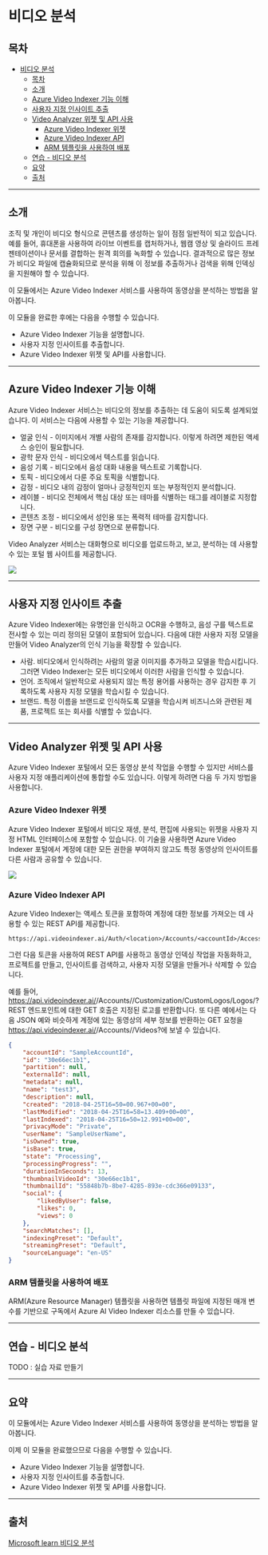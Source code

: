 # 비디오 분석

## 목차
- [비디오 분석](#비디오-분석)
  - [목차](#목차)
  - [소개](#소개)
  - [Azure Video Indexer 기능 이해](#azure-video-indexer-기능-이해)
  - [사용자 지정 인사이트 추출](#사용자-지정-인사이트-추출)
  - [Video Analyzer 위젯 및 API 사용](#video-analyzer-위젯-및-api-사용)
    - [Azure Video Indexer 위젯](#azure-video-indexer-위젯)
    - [Azure Video Indexer API](#azure-video-indexer-api)
    - [ARM 템플릿을 사용하여 배포](#arm-템플릿을-사용하여-배포)
  - [연습 - 비디오 분석](#연습---비디오-분석)
  - [요약](#요약)
  - [출처](#출처)

---
## 소개

조직 및 개인이 비디오 형식으로 콘텐츠를 생성하는 일이 점점 일반적이 되고 있습니다. 예를 들어, 휴대폰을 사용하여 라이브 이벤트를 캡처하거나, 웹캠 영상 및 슬라이드 프레젠테이션이나 문서를 결합하는 원격 회의를 녹화할 수 있습니다. 결과적으로 많은 정보가 비디오 파일에 캡슐화되므로 분석을 위해 이 정보를 추출하거나 검색을 위해 인덱싱을 지원해야 할 수 있습니다.

이 모듈에서는 Azure Video Indexer 서비스를 사용하여 동영상을 분석하는 방법을 알아봅니다.

이 모듈을 완료한 후에는 다음을 수행할 수 있습니다.

 - Azure Video Indexer 기능을 설명합니다.
 - 사용자 지정 인사이트를 추출합니다.
 - Azure Video Indexer 위젯 및 API를 사용합니다.

---
## Azure Video Indexer 기능 이해

Azure Video Indexer 서비스는 비디오의 정보를 추출하는 데 도움이 되도록 설계되었습니다. 이 서비스는 다음에 사용할 수 있는 기능을 제공합니다.

 - 얼굴 인식 - 이미지에서 개별 사람의 존재를 감지합니다. 이렇게 하려면 제한된 액세스 승인이 필요합니다.
 - 광학 문자 인식 - 비디오에서 텍스트를 읽습니다.
 - 음성 기록 - 비디오에서 음성 대화 내용을 텍스트로 기록합니다.
 - 토픽 - 비디오에서 다룬 주요 토픽을 식별합니다.
 - 감정 - 비디오 내의 감정이 얼마나 긍정적인지 또는 부정적인지 분석합니다.
 - 레이블 - 비디오 전체에서 핵심 대상 또는 테마를 식별하는 태그를 레이블로 지정합니다.
 - 콘텐츠 조정 - 비디오에서 성인용 또는 폭력적 테마를 감지합니다.
 - 장면 구분 - 비디오를 구성 장면으로 분류합니다.

Video Analyzer 서비스는 대화형으로 비디오를 업로드하고, 보고, 분석하는 데 사용할 수 있는 포털 웹 사이트를 제공합니다.

![](../img/video-indexer-portal.png)

---
## 사용자 지정 인사이트 추출

Azure Video Indexer에는 유명인을 인식하고 OCR을 수행하고, 음성 구를 텍스트로 전사할 수 있는 미리 정의된 모델이 포함되어 있습니다. 다음에 대한 사용자 지정 모델을 만들어 Video Analyzer의 인식 기능을 확장할 수 있습니다.

 - 사람. 비디오에서 인식하려는 사람의 얼굴 이미지를 추가하고 모델을 학습시킵니다. 그러면 Video Indexer는 모든 비디오에서 이러한 사람을 인식할 수 있습니다.
 - 언어. 조직에서 일반적으로 사용되지 않는 특정 용어를 사용하는 경우 감지한 후 기록하도록 사용자 지정 모델을 학습시킬 수 있습니다.
 - 브랜드. 특정 이름을 브랜드로 인식하도록 모델을 학습시켜 비즈니스와 관련된 제품, 프로젝트 또는 회사를 식별할 수 있습니다.

---
## Video Analyzer 위젯 및 API 사용

Azure Video Indexer 포털에서 모든 동영상 분석 작업을 수행할 수 있지만 서비스를 사용자 지정 애플리케이션에 통합할 수도 있습니다. 이렇게 하려면 다음 두 가지 방법을 사용합니다.

### Azure Video Indexer 위젯

Azure Video Indexer 포털에서 비디오 재생, 분석, 편집에 사용되는 위젯을 사용자 지정 HTML 인터페이스에 포함할 수 있습니다. 이 기술을 사용하면 Azure Video Indexer 포털에서 계정에 대한 모든 권한을 부여하지 않고도 특정 동영상의 인사이트를 다른 사람과 공유할 수 있습니다.

![](../img/widgets.png)

### Azure Video Indexer API

Azure Video Indexer는 액세스 토큰을 포함하여 계정에 대한 정보를 가져오는 데 사용할 수 있는 REST API를 제공합니다.

```http
https://api.videoindexer.ai/Auth/<location>/Accounts/<accountId>/AccessToken
```
그런 다음 토큰을 사용하여 REST API를 사용하고 동영상 인덱싱 작업을 자동화하고, 프로젝트를 만들고, 인사이트를 검색하고, 사용자 지정 모델을 만들거나 삭제할 수 있습니다.

예를 들어, https://api.videoindexer.ai/<location>/Accounts/<accountId>/Customization/CustomLogos/Logos/<logoId>?<accessToken> REST 엔드포인트에 대한 GET 호출은 지정된 로고를 반환합니다. 또 다른 예에서는 다음 JSON 예와 비슷하게 계정에 있는 동영상의 세부 정보를 반환하는 GET 요청을 https://api.videoindexer.ai/<location>/Accounts/<accountId>/Videos?<accessToken>에 보낼 수 있습니다.

```json
{
    "accountId": "SampleAccountId",
    "id": "30e66ec1b1",
    "partition": null,
    "externalId": null,
    "metadata": null,
    "name": "test3",
    "description": null,
    "created": "2018-04-25T16=50=00.967+00=00",
    "lastModified": "2018-04-25T16=58=13.409+00=00",
    "lastIndexed": "2018-04-25T16=50=12.991+00=00",
    "privacyMode": "Private",
    "userName": "SampleUserName",
    "isOwned": true,
    "isBase": true,
    "state": "Processing",
    "processingProgress": "",
    "durationInSeconds": 13,
    "thumbnailVideoId": "30e66ec1b1",
    "thumbnailId": "55848b7b-8be7-4285-893e-cdc366e09133",
    "social": {
        "likedByUser": false,
        "likes": 0,
        "views": 0
    },
    "searchMatches": [],
    "indexingPreset": "Default",
    "streamingPreset": "Default",
    "sourceLanguage": "en-US"
}
```

### ARM 템플릿을 사용하여 배포

ARM(Azure Resource Manager) 템플릿을 사용하면 템플릿 파일에 지정된 매개 변수를 기반으로 구독에서 Azure AI Video Indexer 리소스를 만들 수 있습니다.

---
## 연습 - 비디오 분석

TODO : 실습 자료 만들기

---
## 요약

이 모듈에서는 Azure Video Indexer 서비스를 사용하여 동영상을 분석하는 방법을 알아봅니다.

이제 이 모듈을 완료했으므로 다음을 수행할 수 있습니다.

 - Azure Video Indexer 기능을 설명합니다.
 - 사용자 지정 인사이트를 추출합니다.
 - Azure Video Indexer 위젯 및 API를 사용합니다.

---
## 출처
[Microsoft learn 비디오 분석](https://learn.microsoft.com/ko-kr/training/modules/analyze-video/)